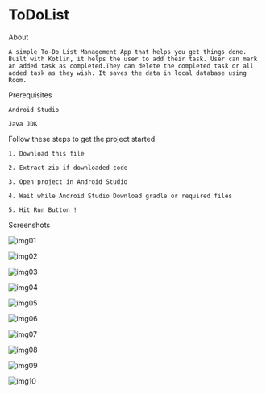 # ToDoList
About

    A simple To-Do List Management App that helps you get things done. Built with Kotlin, it helps the user to add their task. User can mark an added task as completed.They can delete the completed task or all added task as they wish. It saves the data in local database using Room.

Prerequisites

    Android Studio
    
    Java JDK
    
Follow these steps to get the project started

    1. Download this file
    
    2. Extract zip if downloaded code
    
    3. Open project in Android Studio
    
    4. Wait while Android Studio Download gradle or required files
    
    5. Hit Run Button !

Screenshots

![img01](https://github.com/KDVVRPavani/ToDoList/assets/85434722/d5122920-cc36-452c-b742-08f06dcb1b00)

![img02](https://github.com/KDVVRPavani/ToDoList/assets/85434722/17909d42-c50d-4109-81e9-1e607872b593)

![img03](https://github.com/KDVVRPavani/ToDoList/assets/85434722/8cb46155-364d-4a43-b934-62feb840ef7f)

![img04](https://github.com/KDVVRPavani/ToDoList/assets/85434722/f47b8bc4-77c5-41ac-aaa9-3c8390ac3478)

![img05](https://github.com/KDVVRPavani/ToDoList/assets/85434722/db435f9b-ad2f-4008-8212-2ac6832afb79)

![img06](https://github.com/KDVVRPavani/ToDoList/assets/85434722/42de1df4-1ac9-485f-a57e-7f39e8d5541b)

![img07](https://github.com/KDVVRPavani/ToDoList/assets/85434722/1f8a401f-6987-4ad8-b1d0-a2ce31d1ff93)

![img08](https://github.com/KDVVRPavani/ToDoList/assets/85434722/93103ffc-68f1-4d42-aeaa-b01926b1d21a)

![img09](https://github.com/KDVVRPavani/ToDoList/assets/85434722/217bbea1-d090-42d7-872a-a6cb8ed8d650)

![img10](https://github.com/KDVVRPavani/ToDoList/assets/85434722/00701e9d-da0a-4a24-902e-4e19b1067db1)
